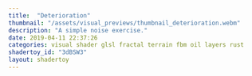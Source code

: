 ```yaml
---
title:  "Deterioration"
thumbnail: "/assets/visual_previews/thumbnail_deterioration.webm"
description: "A simple noise exercise."
date: 2019-04-11 22:37:26
categories: visual shader glsl fractal terrain fbm oil layers rust
shadertoy_id: "3dBSW3" 
layout: shadertoy
---
```


